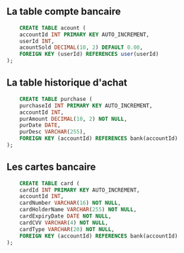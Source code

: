 ## La table compte bancaire

```sql
    CREATE TABLE acount (
    accountId INT PRIMARY KEY AUTO_INCREMENT,
    userId INT,
    acountSold DECIMAL(10, 2) DEFAULT 0.00,
    FOREIGN KEY (userId) REFERENCES user(userId)
);
```
## La table historique d'achat

```sql
    CREATE TABLE purchase (
    purchaseId INT PRIMARY KEY AUTO_INCREMENT,
    accountId INT,
    purAmount DECIMAL(10, 2) NOT NULL,
    purDate DATE,
    purDesc VARCHAR(255),
    FOREIGN KEY (accountId) REFERENCES bank(accountId)
);
```
## Les cartes bancaire

```sql
    CREATE TABLE card (
    cardId INT PRIMARY KEY AUTO_INCREMENT,
    accountId INT,
    cardNumber VARCHAR(16) NOT NULL,
    cardHolderName VARCHAR(255) NOT NULL,
    cardExpiryDate DATE NOT NULL,
    cardCVV VARCHAR(4) NOT NULL,
    cardType VARCHAR(20) NOT NULL,
    FOREIGN KEY (accountId) REFERENCES bank(accountId)
);
```

##

```sql
    
```